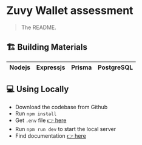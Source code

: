 # Zuvy Wallet assessment

> The README.

## 🏗 Building Materials

| Nodejs | Expressjs | Prisma | PostgreSQL |
| :----: | :-------: | :---: | :--------: |

## 💻 Using Locally

- Download the codebase from Github
- Run `npm install`
- Get `.env` file [👉 here](https://drive.google.com/file/d/14yEYFqWDUlLltcaolk1IiRsLXWcxbrva/view?usp=sharing)
- Run `npm run dev` to start the local server
- Find documentation [👉 here](sharing)
